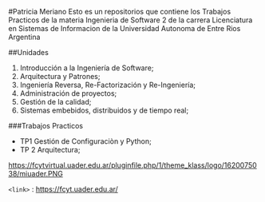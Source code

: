 #Patricia Meriano
Esto es un repositorios que contiene los Trabajos Practicos de la materia Ingenieria de Software 2 de la carrera Licenciatura en Sistemas de Informacion de la Universidad Autonoma de Entre Rios Argentina

##Unidades
1.  Introducción a la Ingeniería de Software;
2. Arquitectura y Patrones;
3. Ingeniería Reversa, Re-Factorización y Re-Ingeniería;
4. Administración de proyectos;
5. Gestión de la calidad;
6. Sistemas embebidos, distribuidos y de tiempo real;

###Trabajos Practicos
* TP1 Gestión de Configuraciòn y Python;
* TP 2 Arquitectura;





https://fcytvirtual.uader.edu.ar/pluginfile.php/1/theme_klass/logo/1620075038/miuader.PNG




`<link>` : <https://fcyt.uader.edu.ar/>
